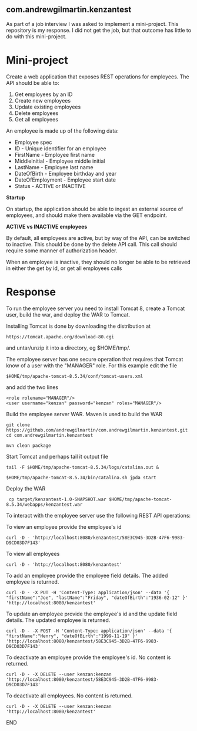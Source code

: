 ## com.andrewgilmartin.kenzantest

As part of a job interview I was asked to implement a mini-project. This repository is my response. I did not get the job, but that outcome has little to do with this mini-project.

# Mini-project


Create a web application that exposes REST operations for employees. The API should be able to:

1. Get employees by an ID
2. Create new employees
3. Update existing employees
4. Delete employees
5. Get all employees

An employee is made up of the following data:

* Employee spec
* ID - Unique identifier for an employee
* FirstName - Employee first name
* MiddleInitial - Employee middle initial
* LastName - Employee last name
* DateOfBirth - Employee birthday and year
* DateOfEmployment - Employee start date
* Status - ACTIVE or INACTIVE

**Startup** 

On startup, the application should be able to ingest an external source of employees, and should make them available via the GET endpoint.

**ACTIVE vs INACTIVE employees** 

By default, all employees are active, but by way of the API, can be switched to inactive. This should be done by the delete API call. This call should require some manner of authorization header.

When an employee is inactive, they should no longer be able to be retrieved in either the get by id, or get all employees calls

# Response  

To run the employee server you need to install Tomcat 8, create a Tomcat user, build the war, and deploy the WAR to Tomcat.

Installing Tomcat is done by downloading the distribution at

    https://tomcat.apache.org/download-80.cgi

and untar/unzip it into a directory, eg $HOME/tmp/.

The employee server has one secure operation that requires that Tomcat know of a user with the "MANAGER" role. For this example edit the file 

    $HOME/tmp/apache-tomcat-8.5.34/conf/tomcat-users.xml

and add the two lines

    <role rolename="MANAGER"/>
    <user username="kenzan" password="kenzan" roles="MANAGER"/>

Build the employee server WAR. Maven is used to build the WAR

    git clone https://github.com/andrewgilmartin/com.andrewgilmartin.kenzantest.git
    cd com.andrewgilmartin.kenzantest
    
    mvn clean package
   
Start Tomcat and perhaps tail it output file

    tail -F $HOME/tmp/apache-tomcat-8.5.34/logs/catalina.out &
    
    $HOME/tmp/apache-tomcat-8.5.34/bin/catalina.sh jpda start
 
Deploy the WAR
 
     cp target/kenzantest-1.0-SNAPSHOT.war $HOME/tmp/apache-tomcat-8.5.34/webapps/kenzantest.war

To interact with the employee server use the following REST API operations:

To view an employee provide the employee's id 

    curl -D - 'http://localhost:8080/kenzantest/58E3C945-3D2B-47F6-9983-D9CD03D7F143'
    
To view all employees

    curl -D - 'http://localhost:8080/kenzantest'

To add an employee provide the employee field details. The added employee is returned.

    curl -D - -X PUT -H 'Content-Type: application/json' --data '{ "firstName":"Joe", "lastName":"Friday", "dateOfBirth":"1936-02-12" }' 'http://localhost:8080/kenzantest'

To update an employee provide the employee's id and the update field details. The updated employee is returned.

    curl -D - -X POST -H 'Content-Type: application/json' --data '{ "firstName":"Henry", "dateOfBirth":"1999-11-19" }' 'http://localhost:8080/kenzantest/58E3C945-3D2B-47F6-9983-D9CD03D7F143'

To deactivate an employee provide the employee's id. No content is returned.

    curl -D - -X DELETE --user kenzan:kenzan 'http://localhost:8080/kenzantest/58E3C945-3D2B-47F6-9983-D9CD03D7F143'

To deactivate all employees. No content is returned.

    curl -D - -X DELETE --user kenzan:kenzan 'http://localhost:8080/kenzantest'

END
